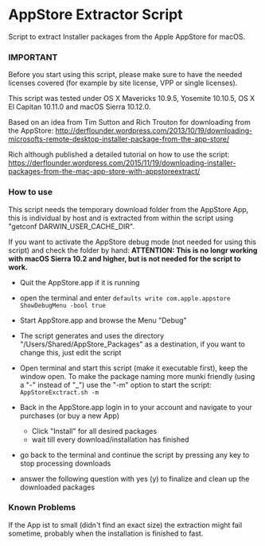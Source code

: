 # AppStore Extractor Script
Script to extract Installer packages from the Apple AppStore for macOS. 

### IMPORTANT
Before you start using this script, please make sure to have the needed licenses covered (for example by site license, VPP or single licenses).

This script was tested under OS X Mavericks 10.9.5, Yosemite 10.10.5, OS X El Capitan 10.11.0 and macOS Sierra 10.12.0.

Based on an idea from Tim Sutton and Rich Trouton for downloading from the AppStore:
http://derflounder.wordpress.com/2013/10/19/downloading-microsofts-remote-desktop-installer-package-from-the-app-store/

Rich although published a detailed tutorial on how to use the script:
https://derflounder.wordpress.com/2015/11/19/downloading-installer-packages-from-the-mac-app-store-with-appstoreextract/


### How to use
This script needs the temporary download folder from the AppStore App, this is individual by host and is extracted from within the script using "getconf DARWIN_USER_CACHE_DIR".

If you want to activate the AppStore debug mode (not needed for using this script) and check the folder by hand:
__ATTENTION: This is no longr working with macOS Sierra 10.2 and higher, but is not needed for the script to work.__
  - Quit the AppStore.app if it is running
  - open the terminal and enter
    `defaults write com.apple.appstore ShowDebugMenu -bool true`
  - Start AppStore.app and browse the Menu "Debug"

- The script generates and uses the directory "/Users/Shared/AppStore_Packages" as a destination, if you want to change this, just edit the script

- Open terminal and start this script (make it executable first), keep the window open. To make the package naming more munki friendly (using a "-" instead of "_") use the "-m" option to start the script: `AppStoreExctract.sh -m`

- Back in the AppStore.app login in to your account and navigate to your purchases (or buy a new App)
  - Click "Install" for all desired packages
  - wait till every download/installation has finished

- go back to the terminal and continue the script by pressing any key to stop processing downloads

- answer the following question with yes (y) to finalize and clean up the downloaded packages


### Known Problems
If the App ist to small (didn't find an exact size) the extraction might fail sometime, probably when the installation is finished to fast.
